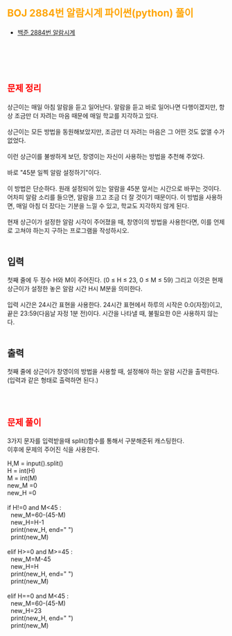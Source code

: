 # <span style="color:orange; font-size:17pt; font-weight:bold">BOJ 2884번 알람시계 파이썬(python)  풀이</span>

- [백준 2884번 알람시계](https://www.acmicpc.net/problem/2884)
<br><br>

<br><br>

# <span style="color: red; font-size:15pt">문제 정리</span>
상근이는 매일 아침 알람을 듣고 일어난다. 알람을 듣고 바로 일어나면 다행이겠지만, 항상 조금만 더 자려는 마음 때문에 매일 학교를 지각하고 있다. <br>
<br>
상근이는 모든 방법을 동원해보았지만, 조금만 더 자려는 마음은 그 어떤 것도 없앨 수가 없었다.<br>
<br>
이런 상근이를 불쌍하게 보던, 창영이는 자신이 사용하는 방법을 추천해 주었다.<br>
<br>
바로 "45분 일찍 알람 설정하기"이다.<br>
<br>
이 방법은 단순하다. 원래 설정되어 있는 알람을 45분 앞서는 시간으로 바꾸는 것이다. 어차피 알람 소리를 들으면, 알람을 끄고 조금 더 잘 것이기 때문이다. 이 방법을 사용하면, 매일 아침 더 잤다는 기분을 느낄 수 있고, 학교도 지각하지 않게 된다.<br>
<br>
현재 상근이가 설정한 알람 시각이 주어졌을 때, 창영이의 방법을 사용한다면, 이를 언제로 고쳐야 하는지 구하는 프로그램을 작성하시오. <br>
<br>
## 입력 <br>
첫째 줄에 두 정수 H와 M이 주어진다. (0 ≤ H ≤ 23, 0 ≤ M ≤ 59) 그리고 이것은 현재 상근이가 설정한 놓은 알람 시간 H시 M분을 의미한다.<br>
<br>
입력 시간은 24시간 표현을 사용한다. 24시간 표현에서 하루의 시작은 0:0(자정)이고, 끝은 23:59(다음날 자정 1분 전)이다. 시간을 나타낼 때, 불필요한 0은 사용하지 않는다. <br>
<br>
## 출력 <br>
첫째 줄에 상근이가 창영이의 방법을 사용할 때, 설정해야 하는 알람 시간을 출력한다. (입력과 같은 형태로 출력하면 된다.) <br>
<br><br>

# <span style="color: red; font-size:15pt">문제 풀이</span>
3가지 문자를 입력받을때 split()함수를 통해서 구분해준뒤 캐스팅한다. <br>
이후에 문제의 주어진 식을 사용한다. <br>
<p>
H,M = input().split() <br>
H = int(H) <br>
M = int(M) <br>
new_M =0 <br>
new_H =0 <br>
<br>
if H!=0 and M<45 : <br>
&nbsp	new_M=60-(45-M) <br>
&nbsp	new_H=H-1 <br>
&nbsp	print(new_H, end=" ") <br>
&nbsp	print(new_M) <br>
<br>
elif H>=0 and M>=45 : <br>
&nbsp	new_M=M-45 <br>
&nbsp	new_H=H <br>
&nbsp	print(new_H, end=" ") <br>
&nbsp	print(new_M) <br>
<br>
elif H==0 and M<45 : <br>
&nbsp	new_M=60-(45-M) <br>
&nbsp	new_H=23 <br>
&nbsp	print(new_H, end=" ") <br>
&nbsp	print(new_M) <br>
